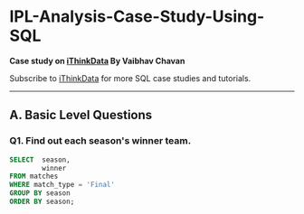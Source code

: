 # IPL-Analysis-Case-Study-Using-SQL

**Case study on [iThinkData](https://www.youtube.com/@iThinkData) By Vaibhav Chavan**

Subscribe to [iThinkData](https://www.youtube.com/@iThinkData) for more SQL case studies and tutorials.

---

## A. Basic Level Questions

### Q1. Find out each season's winner team.

```sql
SELECT  season, 
        winner 
FROM matches
WHERE match_type = 'Final'
GROUP BY season
ORDER BY season;
```
